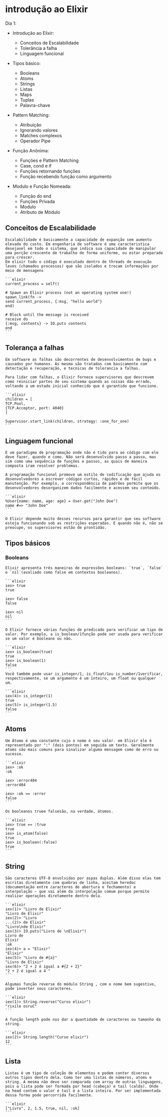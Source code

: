 # introdução ao Elixir

Dia 1:

* Introdução ao Elixir: 
    * Conceitos de Escalabilidade
    * Tolerância a falha
    * Linguagem funcional

* Tipos básico: 
    * Booleans
    * Atoms
    * Strings
    * Listas
    * Maps
    * Tuplas
    * Palavra-chave

* Pattern Matching:
    * Atribuição
    * Ignorando valores
    * Matches complexos
    * Operador Pipe
    

* Função Anônima: 
    * Funções e Pattern Matching
    * Case, cond e if
    * Funções retornando funções 
    * Função recebendo função como argumento

* Modulo e Função Nomeada: 
    * Função do end
    * Funções Privada
    * Modulo 
    * Atributo de Módulo


## Conceitos de Escalabilidade
    
    Escalabilidade é basicamente a capacidade de expanção sem aumento elevado do custo. Em engenharia de software é uma caracteristica desejavel em todo o sistema, que indica sua capacidade de manipular uma porção crescente de trabalho de forma uniforme, ou estar preparado para crescer.
    Em elixir todo o código é executado dentro de threads de execução leves (chamados processos) que são isolados e trocam informações por meio de mensagens
    
    ```elixir
    current_process = self()

    # Spawn an Elixir process (not an operating system one!)
    spawn_link(fn ->
    send current_process, {:msg, "hello world"}
    end)

    # Block until the message is received
    receive do
    {:msg, contents} -> IO.puts contents
    end
    ```
## Tolerança a falhas

    Em software as falhas são decorrentes de desenvolvimentos de bugs e causados por humanos. As mesma são tratadas com basicamente com detectação e recuperação, e tecnicas de tolerancia a falhas.

    Para lidar com falhas, o Elixir fornece supervisores que descrevem como reiniciar partes de seu sistema quando as coisas dão errado, voltando a um estado inicial conhecido que é garantido que funcione.

    ```elixir
    children = [
    TCP.Pool,
    {TCP.Acceptor, port: 4040}
    ]

    Supervisor.start_link(children, strategy: :one_for_one)
    ``` 
## Linguagem funcional

    É um paradigma de programação onde não é tido para ao código com ele deve fazer, quando e como. Não será desenvolvido passo a passo, mas sim como uma sequência de funções e passos, as quais de maneira composta iram resolver problemas.

    A programação funcional promove um estilo de codificação que ajuda os desenvolvedores a escrever códigos curtos, rápidos e de fácil manutenção. Por exemplo, a correspondência de padrões permite que os desenvolvedores desorganizem dados facilmente e acessem seu conteúdo.

    ```elixir
    %User{name: name, age: age} = User.get("John Doe")
    name #=> "John Doe"  
    ```

    O Elixir depende muito desses recursos para garantir que seu software esteja funcionando sob as restrições esperadas. E quando não é, não se preocupe, os supervisores estão de prontidão.
    
## Tipos básicos

### Booleans

    Elixir apresenta três maneiras de expressões booleans: `true`, `false` e `nil`(avaliado como false em contextos booleanos).

    ```elixir
    iex> true
    true

    iex> false
    false

    iex> nil
    nil
    ```

    O Elixir fornece várias funções de predicado para verificar um tipo de valor. Por exemplo, a is_boolean/1função pode ser usada para verificar se um valor é booleano ou não.

    ```elixir
    iex> is_boolean(true)
    true
    iex> is_boolean(1)
    false
    ```
    Você também pode usar is_integer/1, is_float/1ou is_number/1verificar, respectivamente, se um argumento é um inteiro, um float ou qualquer um.

    ```elixir
    iex(4)> is_integer(1)
    true
    iex(5)> is_integer(1.5)
    false
    ```
## Atoms

    Um Átomo é uma constante cujo o nome é seu valor. em Elixir ele é representado por ":" (dois pontos) em seguida um texto. Geralmente atoms são mais comuns para sinalizar alguma mensagem como de erro ou sucesso.

    ```elixir
    iex> :ok
    :ok
    
    iex> :error404
    :error404

    iex> :ok == :error 
    false
    ```
    
    Os booleanos truee falsesão, na verdade, átomos.

    ```elixir
    iex> true == :true
    true
    iex> is_atom(false)
    true
    iex> is_boolean(:false)
    true
    ```
## String

    São caracteres UTF-8 envolvidas por aspas duplas. Além disso elas tem escritas diretamente com quebras de linha, aceitam heredoc (documentação entre caracteres de abertura e fechamento) e interpolação — que vai além da interpolação comum porque permite realizar operações diretamente dentro dela. 

    ```elixir
    iex(1)> "Livro de Elixir"
    "Livro de Elixir"
    iex(2)> "Livro
    ...(2)> de Elixir"
    "Livro\nde Elixir"
    iex(3)> IO.puts("Livro de \nElixir")
    Livro de
    Elixir
    :ok
    iex(4)> a = "Elixir"
    "Elixir"
    iex(5)> "Livro de #{a}"
    "Livro de Elixir"
    iex(6)> "2 + 2 é igual a #{2 + 2}"
    "2 + 2 é igual a 4 "
    ```

    Algumas função reverse do módulo String , com o nome bem sugestivo, pode inverter seus caracteres.

    ```elixir
    iex(1)> String.reverse("Curso elixir")
    "rixile osruC"  
    ```

    A função length pode nos dar a quantidade de caracteres ou tamanho da string.

    ```elixir
    iex(2)> String.length("Curso elixir") 
    12
    ```
## Lista

    Listas é um tipo de coleção de elementos e podem conter diversos outros tipos dentro dela. Como ter uma listas de números, atoms e string. A mesma não deve ser comparada com array de outras linguagens, pois a lista pode ser formada por head (cabeça) e tail (calda). Onde na head contem o valor e tail é a lista inteira. Por ser implementada dessa forma pode percorrida facilmente.

    ```elixir
    ["Livro", 2, 1.5, true, nil, :ok]
    ```





    









